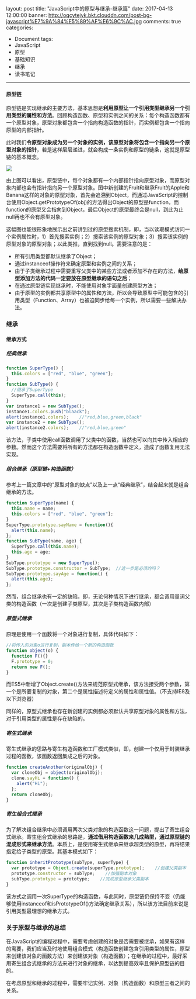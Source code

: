 layout: post
title: "JavaScript中的原型与继承-继承篇"
date: 2017-04-13 12:00:00
banner: http://oqcytejyk.bkt.clouddn.com/post-bg-javascript%E7%9A%84%E5%89%AF%E6%9C%AC.jpg
comments: true
categories: 
- Document
tags:
- JavaScript
- 原型
- 基础知识
- 继承
- 读书笔记
---

#### 原型链

原型链是实现继承的主要方法，基本思想是**利用原型让一个引用类型继承另一个引用类型的属性和方法**。回顾构造函数、原型和实例之间的关系：每个构造函数都有一个原型对象，原型对象都包含一个指向构造函数的指针，而实例都包含一个指向原型的内部指针。

此时我们**令原型对象成为另一个对象的实例，该原型对象将包含一个指向另一个原型对象的指针**，若是这样层层递进，就会构成一条实例和原型的链条，这就是原型链的基本概念。

<!-- more -->

![](http://oqcytejyk.bkt.clouddn.com/image2.jpg)

由上图可以看出，原型链中，每个对象都有一个内部指针指向原型对象，而原型对象内部也会有指针指向另一个原型对象。图中新创建的Fruit和继承Fruit的Apple和Banana这样的对象的原型对象，首先会追溯到Object，而通过JavaScript的控制台使用Object.getPrototypeOf(obj)的方法得出Object的原型是function，而function的原型又会指向到Object，最后Object的原型最终会是null，到此为止null再也不会有原型对象。

这幅图也能很形象地展示出之前讲到过的原型搜索机制，即，当以读取模式访问一个实例属性时，1）首先搜索实例；2）搜索该实例的原型对象；3）搜索该实例的原型对象的原型对象；以此类推，直到找到null。需要注意的是：

*   所有引用类型都默认继承了Object；
*   通过instanceof操作符来确定原型和实例之间的关系；
*   由于子类继承过程中需要重写父类中的某些方法或者添加不存在的方法，**给原型添加方法的代码一定要放在原型继承的语句之后**；
*   在通过原型链实现继承时，不能使用对象字面量创建原型方法；
*   由于原型的实例都共享原型中的属性和方法，所以会导致原型中可能包含的引用类型（Function、Array）也被迫同步给每一个实例，所以需要一些解决办法。

### 继承

#### 继承方式

##### 经典继承

```javascript
function SuperType() {
  this.colors = ["red", "blue", "green"];
}
function SubType() {
  //继承了SuperType
  SuperType.call(this);
}
var instance1 = new SubType();
instance1.colors.push("blaack");
alert(instance1.colors);    //"red,blue,green,black"
var instance2 = new SubType();
alert(instance2.colors);    //"red,blue,green"
```

该方法，子类中使用call函数调用了父类中的函数，当然也可以向其中传入相应的参数。然而这个方法需要将所有的方法都在构造函数中定义，造成了函数复用无法实现。

##### 组合继承（原型链+构造函数）

参考上一篇文章中的“原型对象的缺点”以及上一点“经典继承”，结合起来就是组合继承的方法。

```javascript
function SuperType(name) {
  this.name = name;
  this.colors = ["red", "blue", "green"];
}
SuperType.prototype.sayName = function(){
  alert(this.name);
};
function SubType(name, age) {
  SuperType.call(this.name);
  this.age = age;
}
SubType.prototype = new SuperType();
SubType.prototype.constructor = SubType;  //这一步是必须的吗？
SubType.prototype.sayAge = function() {
  alert(this.age);
};
```

然而，组合继承也有一定的缺陷，即，无论何种情况下进行继承，都会调用量词父类的构造函数（一次是创建子类原型，其次是子类构造函数内部）

##### 原型式继承

原理是使用一个函数将一个对象进行复制，具体代码如下：

```javascript
//将传入的对象o进行复制，副本传给一个新的构造函数
function object(o) {
  function F(){}
  F.prototype = 0;
  return new F();
}
```

而ES5中新增了Object.create()方法来规范原型式继承，该方法接受两个参数，第一个是所要复制的对象，第二个是属性描述符定义的属性和属性值。（不支持IE8及以下浏览器）

同样的，原型式继承也存在新创建的实例都必须默认共享原型对象的属性和方法，对于引用类型的属性是存在缺陷的。

##### 寄生式继承

寄生式继承的思路与寄生构造函数和工厂模式类似，即，创建一个仅用于封装继承过程的函数，该函数返回集成之后的对象。

```javascript
function createAnother(originalObj) {
  var cloneObj = object(originalObj);
  clone.sayHi = function() {
    alert("Hi");
  };
  return cloneObj;
}
```

##### 寄生组合式继承

为了解决组合继承中必须调用两次父类对象的构造函数这一问题，提出了寄生组合式继承。寄生组合式继承的思路是，**通过借用构造函数来几成熟型，通过原型链的混成形式来继承方法**。本质上，是使用寄生式继承来继承超类型的原型，再将结果指定给子类型的原型。其基本模式如下：

```javascript
function inheritPrototype(subType, superType) {
  var prototype = Object.create(superType.prototype);    //创建父类副本
  prototype.constructor = subType;    //加强副本对象
  subType.prototype = prototype;    //完成原型继承父类副本
}
```

该方式之调用一次SuperType的构造函数，与此同时，原型链仍保持不变（仍能够使用instanceof和isPrototypeOf()方法确定继承关系），所以该方法目前来说是引用类型最理想的继承方式。

### 关于原型与继承的总结

在JavaScript的编程过程中，需要考虑创建的对象是否需要被继承，如果有这样的需要，我们应当及时地使用组合模式（构造函数创建包含引用类型的属性，原型来创建该对象的函数方法）来创建该对象（构造函数）；在继承的过程中，最好采用寄生组合式继承的方法来进行对象的继承，以达到提高效率且保护原型链的目的。

在考虑原型和继承的过程中，需要牢记实例、对象（构造函数）和原型三者之间的关系。